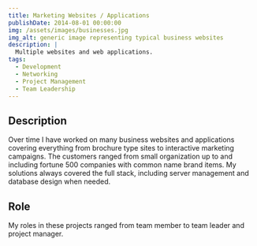 ```yaml
---
title: Marketing Websites / Applications
publishDate: 2014-08-01 00:00:00
img: /assets/images/businesses.jpg
img_alt: generic image representing typical business websites
description: |
  Multiple websites and web applications.
tags:
  - Development
  - Networking
  - Project Management
  - Team Leadership
---
```


## Description

Over time I have worked on many business websites and applications covering everything from brochure type sites to interactive marketing campaigns.  The customers ranged from small organization up to and including fortune 500 companies with common name brand items.  My solutions always covered the full stack, including server management and database design when needed.

## Role

My roles in these projects ranged from team member to team leader and project manager.
